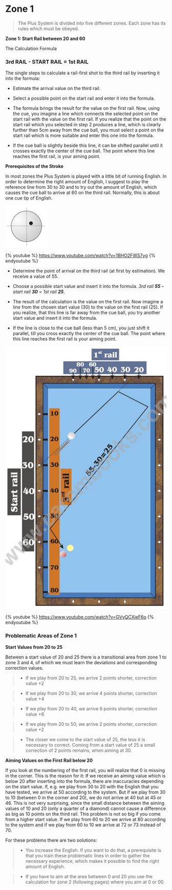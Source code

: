 # Zone 1

> The Plus System is divided into five different zones. Each zone has its rules which must be obeyed.

**Zone 1: Start Rail between 20 and 60**

The Calculation Formula

### 3rd RAIL - START RAIL = 1st RAIL

The single steps to calculate a rail-first shot to the third rail by inserting it into the formula:

* Estimate the arrival value on the third rail.
    
* Select a possible point on the start rail and enter it into the formula.
    
* The formula brings the result for the value on the first rail. Now, using the cue, you imagine a line which connects the selected point on the start rail with the value on the first rail. If you realize that the point on the start rail which you selected in step 2 produces a line, which is clearly further than 5cm away from the cue ball, you must select a point on the start rail which is more suitable and enter this one into the formula.
    
* If the cue ball is slightly beside this line, it can be shifted parallel until it crosses exactly the center of the cue ball. The point where this line reaches the first rail, is your aiming point.

**Prerequisites of the Stroke**

In most zones the Plus System is played with a little bit of running English. In order to determine the right amount of English, I suggest to play the reference line from 30 to 30 and to try out the amount of English, which causes the cue ball to arrive at 60 on the third rail. Normally, this is about one cue tip of English.

![](../../files/P03.jpg)

{% youtube %}
https://www.youtube.com/watch?v=1BHO2FWS7yg
{% endyoutube %}

* Determine the point of arrival on the third rail (at first by estimation). We receive a value of 55.

* Choose a possible start value and insert it into the formula. _3rd rail **55** **-** start rail **30** = 1st rail **25**_.

* The result of the calculation is the value on the first rail. Now imagine a line from the chosen start value (30) to the value on the first rail (25). If you realize, that this line is far away from the cue ball, you try another start value and insert it into the formula.

* If the line is close to the cue ball (less than 5 cm), you just shift it parallel, till you cross exactly the center of the cue ball. The point where this line reaches the first rail is your aiming point.

![](../../files/P05.jpg)

{% youtube %}
https://www.youtube.com/watch?v=GVvQCXieF6o
{% endyoutube %}

### Problematic Areas of Zone 1

**Start Values from 20 to 25**

Between a start value of 20 and 25 there is a transitional area from zone 1 to zone 3 and 4, of which we must learn the deviations and corresponding correction values.

> * If we play from 20 to 25, we arrive 2 points shorter, correction value +2

> * If we play from 20 to 30, we arrive 4 points shorter, correction value +4

> * If we play from 20 to 40, we arrive 6 points shorter, correction value +6

> * If we play from 20 to 50, we arrive 2 points shorter, correction value +2

> * The closer we come to the start value of 25, the less it is necessary to correct. Coming from a start value of 25 a small correction of 2 points remains, when aiming at 30.

**Aiming Values on the First Rail below 20**

If you look at the numbering of the first rail, you will realize that 0 is missing in the corner. This is the reason for it: If we receive an aiming value which is below 20 after inserting into the formula, there are inaccuracies depending on the start value. If, e.g. we play from 30 to 20 with the English that you have tested, we arrive at 50 according to the system. But if we play from 30 to 10 (between 0 in the corner and 20), we do not arrive at 40 but at 45 or 46. This is not very surprising, since the small distance between the aiming values of 10 and 20 (only a quarter of a diamond) cannot cause a difference as big as 10 points on the third rail. This problem is not so big if you come from a higher start value. If we play from 60 to 20 we arrive at 80 according to the system and if we play from 60 to 10 we arrive at 72 or 73 instead of 70.

For these problems there are two solutions:
> * You increase the English. If you want to do that, a prerequisite is that you train these problematic lines in order to gather the necessary experience, which makes it possible to find the right amount of English.

> * If you have to aim at the area between 0 and 20 you use the calculation for zone 2 (following pages) where you aim at 0 or 00.

